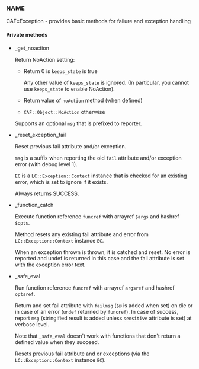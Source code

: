 
### NAME

CAF::Exception - provides basic methods for failure and exception handling

#### Private methods

- \_get\_noaction

    Return NoAction setting:

    - Return 0 is `keeps_state` is true

        Any other value of `keeps_state` is ignored. (In particular,
        you cannot use `keeps_state` to enable NoAction).

    - Return value of `noAction` method (when defined)
    - `CAF::Object::NoAction` otherwise

    Supports an optional `msg` that is prefixed to reporter.

- \_reset\_exception\_fail

    Reset previous fail attribute and/or exception.

    `msg` is a suffix when reporting the old `fail` attribute
    and/or exception error (with debug level 1).

    `EC` is a `LC::Exception::Context` instance that is checked for an
    existing error, which is set to ignore if it exists.

    Always returns SUCCESS.

- \_function\_catch

    Execute function reference `funcref` with arrayref `$args` and hashref `$opts`.

    Method resets any existing fail attribute and error from `LC::Exception::Context` instance `EC`.

    When an exception thrown is thrown, it is catched and reset. No error is reported
    and undef is returned in this case and the fail attribute is set with the exception
    error text.

- \_safe\_eval

    Run function reference `funcref` with arrayref `argsref` and hashref `optsref`.

    Return and set fail attribute with `failmsg` (`$@` is added when set) on die
    or in case of an error (`undef` returned by `funcref`).
    In case of success, report `msg` (stringified result is added unless `sensitive` attribute is set)
    at verbose level.

    Note that `_safe_eval` doesn't work with functions
    that don't return a defined value when they succeed.

    Resets previous fail attribute and or exceptions
    (via the `LC::Exception::Context` instance `EC`).
